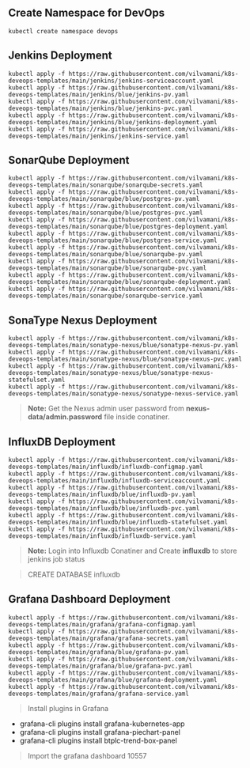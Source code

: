## Create Namespace for DevOps

```
kubectl create namespace devops
```

## Jenkins Deployment
```
kubectl apply -f https://raw.githubusercontent.com/vilvamani/k8s-deveops-templates/main/jenkins/jenkins-serviceaccount.yaml
kubectl apply -f https://raw.githubusercontent.com/vilvamani/k8s-deveops-templates/main/jenkins/blue/jenkins-pv.yaml
kubectl apply -f https://raw.githubusercontent.com/vilvamani/k8s-deveops-templates/main/jenkins/blue/jenkins-pvc.yaml
kubectl apply -f https://raw.githubusercontent.com/vilvamani/k8s-deveops-templates/main/jenkins/blue/jenkins-deployment.yaml
kubectl apply -f https://raw.githubusercontent.com/vilvamani/k8s-deveops-templates/main/jenkins/jenkins-service.yaml
```

## SonarQube Deployment
```
kubectl apply -f https://raw.githubusercontent.com/vilvamani/k8s-deveops-templates/main/sonarqube/sonarqube-secrets.yaml
kubectl apply -f https://raw.githubusercontent.com/vilvamani/k8s-deveops-templates/main/sonarqube/blue/postgres-pv.yaml
kubectl apply -f https://raw.githubusercontent.com/vilvamani/k8s-deveops-templates/main/sonarqube/blue/postgres-pvc.yaml
kubectl apply -f https://raw.githubusercontent.com/vilvamani/k8s-deveops-templates/main/sonarqube/blue/postgres-deployment.yaml
kubectl apply -f https://raw.githubusercontent.com/vilvamani/k8s-deveops-templates/main/sonarqube/blue/postgres-service.yaml
kubectl apply -f https://raw.githubusercontent.com/vilvamani/k8s-deveops-templates/main/sonarqube/blue/sonarqube-pv.yaml
kubectl apply -f https://raw.githubusercontent.com/vilvamani/k8s-deveops-templates/main/sonarqube/blue/sonarqube-pvc.yaml
kubectl apply -f https://raw.githubusercontent.com/vilvamani/k8s-deveops-templates/main/sonarqube/blue/sonarqube-deployment.yaml
kubectl apply -f https://raw.githubusercontent.com/vilvamani/k8s-deveops-templates/main/sonarqube/sonarqube-service.yaml
```

## SonaType Nexus Deployment
```
kubectl apply -f https://raw.githubusercontent.com/vilvamani/k8s-deveops-templates/main/sonatype-nexus/blue/sonatype-nexus-pv.yaml
kubectl apply -f https://raw.githubusercontent.com/vilvamani/k8s-deveops-templates/main/sonatype-nexus/blue/sonatype-nexus-pvc.yaml
kubectl apply -f https://raw.githubusercontent.com/vilvamani/k8s-deveops-templates/main/sonatype-nexus/blue/sonatype-nexus-statefulset.yaml
kubectl apply -f https://raw.githubusercontent.com/vilvamani/k8s-deveops-templates/main/sonatype-nexus/sonatype-nexus-service.yaml
```


> **Note:** Get the Nexus admin user password from **nexus-data/admin.password** file inside conatiner.

## InfluxDB Deployment
```
kubectl apply -f https://raw.githubusercontent.com/vilvamani/k8s-deveops-templates/main/influxdb/influxdb-configmap.yaml
kubectl apply -f https://raw.githubusercontent.com/vilvamani/k8s-deveops-templates/main/influxdb/influxdb-serviceaccount.yaml
kubectl apply -f https://raw.githubusercontent.com/vilvamani/k8s-deveops-templates/main/influxdb/blue/influxdb-pv.yaml
kubectl apply -f https://raw.githubusercontent.com/vilvamani/k8s-deveops-templates/main/influxdb/blue/influxdb-pvc.yaml
kubectl apply -f https://raw.githubusercontent.com/vilvamani/k8s-deveops-templates/main/influxdb/blue/influxdb-statefulset.yaml
kubectl apply -f https://raw.githubusercontent.com/vilvamani/k8s-deveops-templates/main/influxdb/influxdb-service.yaml
```

> **Note:** Login into Influxdb Conatiner and Create **influxdb** to store jenkins job status

> CREATE DATABASE influxdb

## Grafana Dashboard Deployment
```
kubectl apply -f https://raw.githubusercontent.com/vilvamani/k8s-deveops-templates/main/grafana/grafana-configmap.yaml
kubectl apply -f https://raw.githubusercontent.com/vilvamani/k8s-deveops-templates/main/grafana/grafana-secrets.yaml
kubectl apply -f https://raw.githubusercontent.com/vilvamani/k8s-deveops-templates/main/grafana/blue/grafana-pv.yaml
kubectl apply -f https://raw.githubusercontent.com/vilvamani/k8s-deveops-templates/main/grafana/blue/grafana-pvc.yaml
kubectl apply -f https://raw.githubusercontent.com/vilvamani/k8s-deveops-templates/main/grafana/blue/grafana-deployment.yaml
kubectl apply -f https://raw.githubusercontent.com/vilvamani/k8s-deveops-templates/main/grafana/grafana-service.yaml
```

> Install plugins in Grafana

- grafana-cli plugins install grafana-kubernetes-app
- grafana-cli plugins install grafana-piechart-panel
- grafana-cli plugins install btplc-trend-box-panel

> Import the grafana dashboard 10557
